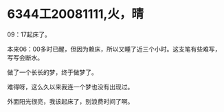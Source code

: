 # 6344工20081111,火，晴

09：17起床了。

本来06：00多时已醒，但因为赖床，所以又睡了近三个小时。这支笔有些难写，写写会断水。

做了一个长长的梦，终于做梦了。

难得呀，这么久以来我连一个梦也没有出现过。

外面阳光很亮，我该起床了，别浪费时间了啊。
